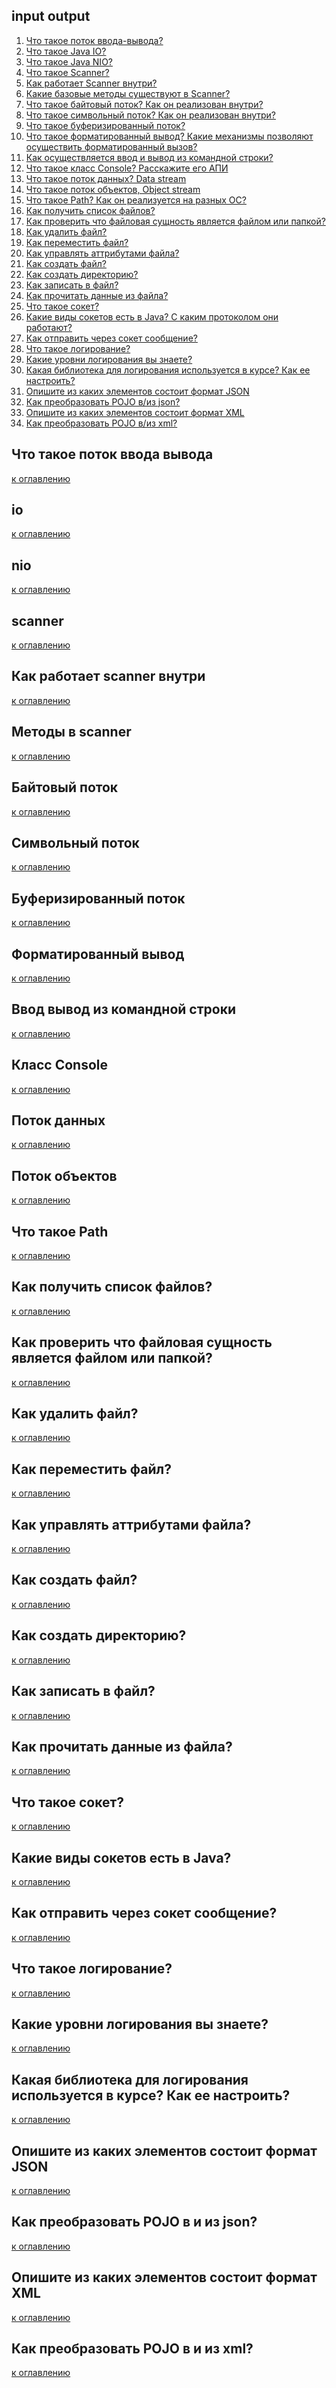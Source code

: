 ## input output

1) [Что такое поток ввода-вывода?](#что-такое-поток-ввода-вывода)
2) [Что такое Java IO?](#io)
3) [Что такое Java NIO?](#nio)
4) [Что такое Scanner?](#scanner)
5) [Как работает Scanner внутри?](#как-работает-scanner-внутри)
6) [Какие базовые методы существуют в Scanner?](#методы-в-scanner)
7) [Что такое байтовый поток? Как он реализован внутри?](#байтовый-поток)
8) [Что такое символьный поток? Как он реализован внутри?](#символьный-поток)
9) [Что такое буферизированный поток?](#буферизированный-поток)
10) [Что такое форматированный вывод? Какие механизмы позволяют осуществить форматированный вызов?](#форматированный-вывод)
11) [Как осуществляется ввод и вывод из командной строки?](#ввод-вывод-из-командной-строки)
12) [Что такое класс Console? Расскажите его АПИ](#класс-Console)
13) [Что такое поток данных? Data stream](#поток-данных)
14) [Что такое поток объектов, Object stream](#поток-объектов)
15) [Что такое Path? Как он реализуется на разных ОС?](#что-такое-Path)
16) [Как получить список файлов?](#как-получить-список-файлов?)
17) [Как проверить что файловая сущность является файлом или папкой?](#как-проверить-что-файловая-сущность-является-файлом-или-папкой?)
18) [Как удалить файл?](#как-удалить-файл?)
19) [Как переместить файл?](#как-переместить-файл?)
20) [Как управлять аттрибутами файла?](#как-управлять-аттрибутами-файла?)
21) [Как создать файл?](#как-создать-файл?)
22) [Как создать директорию?](#как-создать-директорию?)
23) [Как записать в файл?](#как-записать-в-файл?)
24) [Как прочитать данные из файла?](#как-прочитать-данные-из-файла?)
25) [Что такое сокет?](#что-такое-сокет?)
26) [Какие виды сокетов есть в Java? С каким протоколом они работают?](#какие-виды-сокетов-есть-в-Java?)
27) [Как отправить через сокет сообщение?](#как-отправить-через-сокет-сообщение?)
28) [Что такое логирование?](#что-такое-логирование?)
29) [Какие уровни логирования вы знаете?](#какие-уровни-логирования-вы-знаете?)
30) [Какая библиотека для логирования используется в курсе? Как ее настроить?](#какая-библиотека-для-логирования-используется-в-курсе?-Как-ее-настроить?)
31) [Опишите из каких элементов состоит формат JSON](#Опишите-из-каких-элементов-состоит-формат-JSON)
32) [Как преобразовать POJO в/из json?](#как-преобразовать-POJO-в-и-из-json?)
33) [Опишите из каких элементов состоит формат XML](#опишите-из-каких-элементов-состоит-формат-XML)
34) [Как преобразовать POJO в/из xml?](#как-преобразовать-POJO-в-и-из-xml?)

## Что такое поток ввода вывода

[к оглавлению](#input-output)

## io

[к оглавлению](#input-output)

## nio

[к оглавлению](#input-output)

## scanner

[к оглавлению](#input-output)

## Как работает scanner внутри

[к оглавлению](#input-output)

## Методы в scanner

[к оглавлению](#input-output)

## Байтовый поток

[к оглавлению](#input-output)

## Символьный поток

[к оглавлению](#input-output)

## Буферизированный поток

[к оглавлению](#input-output)

## Форматированный вывод

[к оглавлению](#input-output)

## Ввод вывод из командной строки

[к оглавлению](#input-output)

## Класс Console

[к оглавлению](#input-output)

## Поток данных

[к оглавлению](#input-output)

## Поток объектов

[к оглавлению](#input-output)

## Что такое Path

[к оглавлению](#input-output)

## Как получить список файлов?

[к оглавлению](#input-output)

## Как проверить что файловая сущность является файлом или папкой?

[к оглавлению](#input-output)

## Как удалить файл?

[к оглавлению](#input-output)

## Как переместить файл?

[к оглавлению](#input-output)

## Как управлять аттрибутами файла?

[к оглавлению](#input-output)

## Как создать файл?

[к оглавлению](#input-output)

## Как создать директорию?

[к оглавлению](#input-output)

## Как записать в файл?

[к оглавлению](#input-output)

## Как прочитать данные из файла?

[к оглавлению](#input-output)

## Что такое сокет?

[к оглавлению](#input-output)

## Какие виды сокетов есть в Java?

[к оглавлению](#input-output)

## Как отправить через сокет сообщение?

[к оглавлению](#input-output)

## Что такое логирование?

[к оглавлению](#input-output)

## Какие уровни логирования вы знаете?

[к оглавлению](#input-output)

## Какая библиотека для логирования используется в курсе? Как ее настроить?

[к оглавлению](#input-output)

## Опишите из каких элементов состоит формат JSON

[к оглавлению](#input-output)

## Как преобразовать POJO в и из json?

[к оглавлению](#input-output)

## Опишите из каких элементов состоит формат XML

[к оглавлению](#input-output)

## Как преобразовать POJO в и из xml?

[к оглавлению](#input-output)
